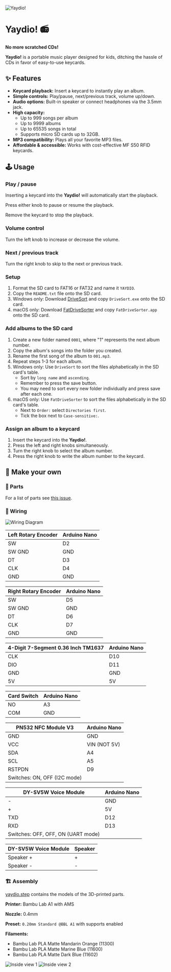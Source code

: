 ![Yaydio!](images/yaydio.jpg)

# Yaydio! 📻
**No more scratched CDs!**

**Yaydio!** is a portable music player designed for kids, ditching the hassle of CDs in favor of easy-to-use keycards.


## ✨ Features
- **Keycard playback:** Insert a keycard to instantly play an album.
- **Simple controls:** Play/pause, next/previous track, volume up/down.
- **Audio options:** Built-in speaker or connect headphones via the 3.5mm jack.
- **High capacity:**
    - Up to 999 songs per album
    - Up to 9999 albums
    - Up to 65535 songs in total
    - Supports micro SD cards up to 32GB.
- **MP3 compatibility:** Plays all your favorite MP3 files.
- **Affordable & accessible:** Works with cost-effective MF S50 RFID keycards.


## 🕹️ Usage

### Play / pause
Inserting a keycard into the **Yaydio!** will automatically start the playback.

Press either knob to pause or resume the playback.

Remove the keycard to stop the playback.


### Volume control
Turn the left knob to increase or decrease the volume.


### Next / previous track
Turn the right knob to skip to the next or previous track.


### Setup
1. Format the SD card to FAT16 or FAT32 and name it `YAYDIO`.
2. Copy the `README.txt` file onto the SD card.
3. Windows only: Download [DriveSort](https://www.anerty.net/software/file/DriveSort/?lang=en) and copy `DriveSort.exe` onto the SD card.
4. macOS only: Download [FatDriveSorter](https://fat-drive-sorter.netlify.app) and copy `FatDriveSorter.app` onto the SD card.


### Add albums to the SD card
1.  Create a new folder named `0001`, where "1" represents the next album number.
2.  Copy the album's songs into the folder you created.
3.  Rename the first song of the album to `001.mp3`.
4.  Repeat steps 1-3 for each album.
5.  Windows only: Use `DriveSort` to sort the files alphabetically in the SD card's table.
    -   Sort by `long name` and `ascending`.
    -   Remember to press the save button.
    -   You may need to sort every new folder individually and press save after each one.
6.  macOS only: Use `FatDriveSorter` to sort the files alphabetically in the SD card's table.
    -   Next to `Order:` select `Directories first`.
    -   Tick the box next to `Case-sensitive:`.


### Assign an album to a keycard

1. Insert the keycard into the **Yaydio!**.
2. Press the left and right knobs simultaneously.
3. Turn the right knob to select the album number.
4. Press the right knob to write the album number to the keycard.


## 🔨 Make your own

### 🧱 Parts
For a list of parts see [this issue](https://github.com/JakesMD/Yaydio/issues/1).

### 🧵 Wiring

![Wiring Diagram](images/wiring_diagram.png)

| Left Rotary Encoder | Arduino Nano |
| ------------------- | ------------ |
| SW                  | D2           |
| SW GND              | GND          |
| DT                  | D3           |
| CLK                 | D4           |
| GND                 | GND          |

| Right Rotary Encoder | Arduino Nano |
| -------------------- | ------------ |
| SW                   | D5           |
| SW GND               | GND          |
| DT                   | D6           |
| CLK                  | D7           |
| GND                  | GND          |

| 4-Digit 7-Segment 0.36 Inch TM1637 | Arduino Nano |
| ---------------------------------- | ------------ |
| CLK                                | D10          |
| DIO                                | D11          |
| GND                                | GND          |
| 5V                                 | 5V           |

| Card Switch | Arduino Nano |
| ----------- | ------------ |
| NO          | A3           |
| COM         | GND          |

| PN532 NFC Module V3 | Arduino Nano |
| ------------------- | ------------ |
| GND                 | GND          |
| VCC                 | VIN (NOT 5V) |
| SDA                 | A4           |
| SCL                 | A5           |
| RSTPDN              | D9           |
| Switches: ON, OFF (I2C mode)       |

| DY-SV5W Voice Module  | Arduino Nano |
| --------------------- | ------------ |
| -                     | GND          |
| +                     | 5V           |
| TXD                   | D12          |
| RXD                   | D13          |
| Switches: OFF, OFF, ON (UART mode)   |

| DY-SV5W Voice Module  | Speaker      |
| --------------------- | ------------ |
| Speaker +             | +            |
| Speaker -             | -            |


### 🏗️ Assembly

[yaydio.step](yaydio.step) contains the models of the 3D-printed parts.

**Printer:** Bambu Lab A1 with AMS

**Nozzle:** 0.4mm

**Preset:** `0.20mm Standard @BBL A1` with supports enabled

**Filaments:**
- Bambu Lab PLA Matte Mandarin Orange (11300)
- Bambu Lab PLA Matte Marine Blue (11600)
- Bambu Lab PLA Matte Dark Blue (11602)

![Inside view 1](images/inside_view_1.jpg)
![Inside view 2](images/inside_view_2.jpg)
